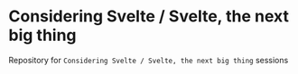 # Considering Svelte / Svelte, the next big thing

Repository for `Considering Svelte / Svelte, the next big thing` sessions
